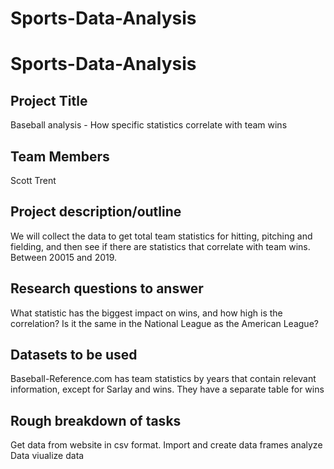 # Sports-Data-Analysis
# Sports-Data-Analysis

## Project Title
Baseball analysis - How specific statistics correlate with team wins

## Team Members
Scott
Trent

## Project description/outline
We will collect the data to get total team statistics for hitting, pitching and fielding, and then see if there are statistics that correlate with team wins. Between 20015 and 2019.

## Research questions to answer
What statistic has the biggest impact on wins, and how high is the correlation?
Is it the same in the National League as the American League?


## Datasets to be used
Baseball-Reference.com has team statistics by years that contain relevant information, except for Sarlay and wins. They have a separate table for wins

## Rough breakdown of tasks
Get data from website in csv format.
Import and create data frames
analyze Data
viualize data
